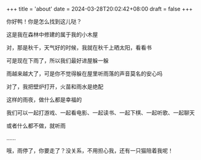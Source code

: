 +++
title = 'about'
date = 2024-03-28T20:02:42+08:00
draft = false
+++


<style>
    html {
        height: 100%;
        width: 100%
    }

    body {
        /* background: url(house.jpg); */
        background: -webkit-gradient(linear, 0% 0%, 0%, 100%, from(rgba(13, 52, 58, 1)), to (#000000));
        background: -moz-linear-gradient(top, rgba(13, 52, 58, 1) 0%, rgba(0, 0, 0, 1) 100%);
        overflow-x: hidden;
    }

    .drop {
        /*
background:-webkit-gradient(linear, 0% 0%, 0%, 100%, from(rgba(13,52,58,1)), to (rgba(255,255,255,0.6)));
background:-moz-linear-gradient(top, rgba(13,52,58,1) 0%, rgba(255,255,255,0.6) 100%);
*/
        background: #a2a2a2;
        width: 1px;
        height: 89px;
        position: absolute;
        bottom: 200px;
        -webkit-animation: fall 0.5s linear infinite;
        -moz-animation: fall 0.5s linear infinite;
    }

    @-webkit-keyframes fall {
        to {
            margin-top: 900px;
        }
    }

    @-moz-keyframes fall {
        to {
            margin-top: 900px;
        }
    }

</style>

<script src="https://ajax.googleapis.com/ajax/libs/jquery/3.1.1/jquery.min.js"></script>
<script>
    $("html").attr("data-theme", "dark")
    var nbDrop = 800;

    function randRange(maxNum, minNum) {
        return (Math.floor(Math.random(10) * (maxNum - minNum + 1)) + minNum);
    }

    function createRain() {
        var dropLeft = randRange(0, 3000);
        var dropTop = randRange(0, 0);
        $('.rain').append('<div class="drop"></div>');
        $('.drop:last-child').css('left', dropLeft);
        $('.drop:last-child').css('top', dropTop);
    }

    for (i = 0; i < nbDrop; i++) {
        setTimeout(createRain, i * 100); // 每隔10毫秒添加一个雨滴
    }
</script>

<section id="rain" class="rain" onload="createRain()">
你好鸭！你是怎么找到这儿哒？

这是我在森林中修建的属于我的小木屋

对，那是秋千，天气好的时候，我就在秋千上晒太阳，看看书

可是现在下雨了，所以我们最好进屋躲一躲

雨越来越大了，可是你不觉得躲在屋里听雨落的声音莫名的安心吗

对了，我把壁炉打开，火苗和雨水是绝配

这样的雨夜，做什么都是幸福的

我们可以一起打游戏、一起看电影、一起读书、一起下棋、一起听歌、一起聊天

或者什么都不做，就听雨

......

哦，雨停了，你要走了？没关系，不用担心我，还有一只猫陪着我呢！

<script src="https://giscus.app/client.js" data-repo="HushWay/blog" data-repo-id="R_kgDOLmwrqQ" data-category="Announcements" data-category-id="DIC_kwDOLmwrqc4CeUs5" data-mapping="title" data-strict="0" data-reactions-enabled="1" data-emit-metadata="0" data-input-position="top" data-theme="light" data-lang="zh-CN" data-loading="lazy" crossorigin="anonymous" async=""></script>
</section>


